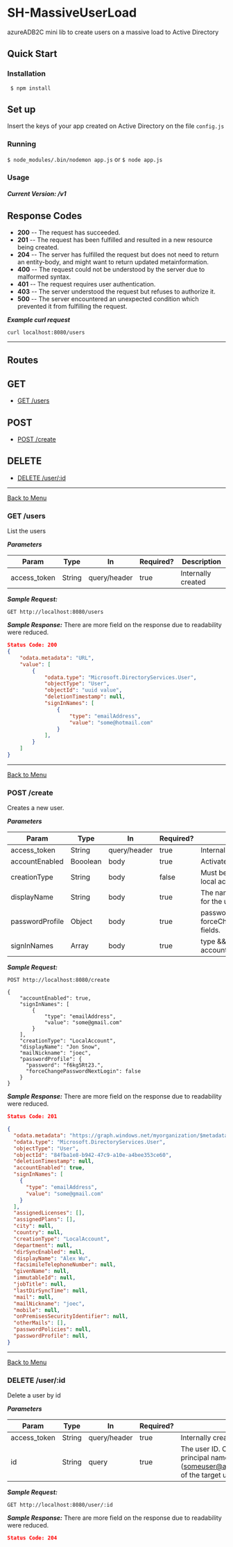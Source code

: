 # SH-MassiveUserLoad
azureADB2C mini lib to create users on a massive load to Active Directory 

## Quick Start
### Installation
``` $ npm install```

## Set up
Insert the keys of your app created on Active Directory on the file ```config.js```
### Running
``` $ node_modules/.bin/nodemon app.js ```
 or
``` $ node app.js ```

### Usage

##### Current Version: /v1

## Response Codes

+ **200** -- The request has succeeded.
+ **201** -- The request has been fulfilled and resulted in a new resource being created.
+ **204** -- The server has fulfilled the request but does not need to return an entity-body, and might want to return updated metainformation.
+ **400** -- The request could not be understood by the server due to malformed syntax.
+ **401** -- The request requires user authentication.
+ **403** -- The server understood the request but refuses to authorize it.
+ **500** -- The server encountered an unexpected condition which prevented it from fulfilling the request.

***Example curl request***
```
curl localhost:8080/users
```

---

<a name="routes_menu"></a>
## Routes

## GET
* [GET /users](#get_users)

## POST
* [POST /create](#post_create_user)

## DELETE
* [DELETE /user/:id](#delete_user)

---
<a name="get_users"></a>

[Back to Menu](#routes_menu)
### GET /users

List the users

***Parameters***

Param        | Type   | In           | Required?  | Description
---          | ---    | ---          | ---        | ---
access_token | String | query/header | true       | Internally created

***Sample Request:***
```HTTP
GET http://localhost:8080/users
```

***Sample Response:***
There are more field on the response due to readability were reduced.
```JSON
Status Code: 200
{
	"odata.metadata": "URL",
    "value": [
        {
            "odata.type": "Microsoft.DirectoryServices.User",
            "objectType": "User",
            "objectId": "uuid value",
            "deletionTimestamp": null,
            "signInNames": [
                {
                    "type": "emailAddress",
                    "value": "some@hotmail.com"
                }
            ],
        }
    ]
}

```

---
<a name="post_create_user"></a>

[Back to Menu](#routes_menu)
### POST /create

Creates a new user.

***Parameters***

Param        | Type   | In           | Required?  | Description
---          | ---    | ---          | ---        | ---
access_token | String | query/header | true       | Internally created
accountEnabled | Booolean | body         | true       | Activate the account from creation
creationType  | String | body         | false      | Must be set to 'LocalAccount' to create a local account user.
displayName         | String | body         | true       | The name to display in the address book for the user.
passwordProfile   | Object | body         | true      | password(String) && forceChangePasswordNextLogin(Boolean) fields.
signInNames      | Array | body         | true | type && value String values to sign in the account with


***Sample Request:***
```HTTP
POST http://localhost:8080/create

{
	"accountEnabled": true,
	"signInNames": [
	    {
	        "type": "emailAddress",
	        "value": "some@gmail.com"
	    }
    ],
    "creationType": "LocalAccount",
    "displayName": "Jon Snow",
    "mailNickname": "joec",
    "passwordProfile": {
      "password": "f6kg5Rt23.",
      "forceChangePasswordNextLogin": false
    }
}
```

***Sample Response:***
There are more field on the response due to readability were reduced.
```JSON
Status Code: 201

{
  "odata.metadata": "https://graph.windows.net/myorganization/$metadata#directoryObjects/Microsoft.DirectoryServices.User/@Element",
  "odata.type": "Microsoft.DirectoryServices.User",
  "objectType": "User",
  "objectId": "84fba1e8-b942-47c9-a10e-a4bee353ce60",
  "deletionTimestamp": null,
  "accountEnabled": true,
  "signInNames": [
    {
      "type": "emailAddress",
      "value": "some@gmail.com"
    }
  ],
  "assignedLicenses": [],
  "assignedPlans": [],
  "city": null,
  "country": null,
  "creationType": "LocalAccount",
  "department": null,
  "dirSyncEnabled": null,
  "displayName": "Alex Wu",
  "facsimileTelephoneNumber": null,
  "givenName": null,
  "immutableId": null,
  "jobTitle": null,
  "lastDirSyncTime": null,
  "mail": null,
  "mailNickname": "joec",
  "mobile": null,
  "onPremisesSecurityIdentifier": null,
  "otherMails": [],
  "passwordPolicies": null,
  "passwordProfile": null,
}
```
---


<a name="delete_user"></a>

[Back to Menu](#routes_menu)
### DELETE /user/:id

Delete a user by id

***Parameters***

Param        | Type   | In           | Required?  | Description
---          | ---    | ---          | ---        | ---
access_token | String | query/header | true       | Internally created
id | String | query | true       | The user ID. Can be the object ID (GUID) or the user principal name (someuser@a830edad9050849NDA1.onmicrosoft.com) of the target user.


***Sample Request:***
```HTTP
GET http://localhost:8080/user/:id
```

***Sample Response:***
There are more field on the response due to readability were reduced.
```JSON
Status Code: 204
```





